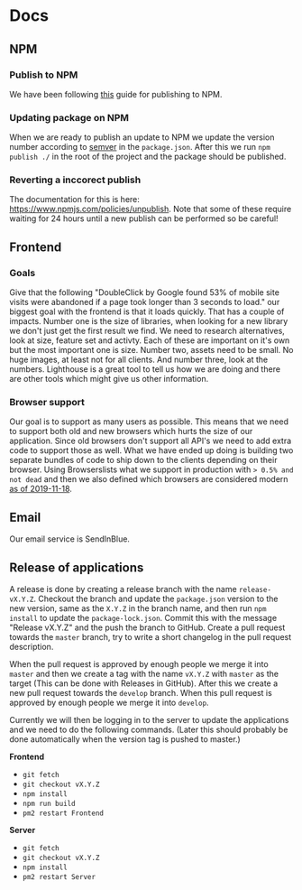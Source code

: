 # Docs

## NPM
### Publish to NPM
We have been following [this](https://gist.github.com/coolaj86/1318304) guide for publishing to NPM.

### Updating package on NPM
When we are ready to publish an update to NPM we update the version number according to [semver](https://semver.org/) in 
the `package.json`. After this we run `npm publish ./` in the root of the project and the package should be published.

### Reverting a inccorect publish
The documentation for this is here: https://www.npmjs.com/policies/unpublish. Note that some of these require waiting 
for 24 hours until a new publish can be performed so be careful!

## Frontend
### Goals
Give that the following "DoubleClick by Google found 53% of mobile site visits were abandoned if a page took longer than 3 seconds to load." our biggest goal with the frontend is that it loads quickly. That has a couple of impacts. Number one is the size of libraries, when looking for a new library we don't just get the first result we find. We need to research alternatives, look at size, feature set and activty. Each of these are important on it's own but the most important one is size. Number two, assets need to be small. No huge images, at least not for all clients. And number three, look at the numbers. Lighthouse is a great tool to tell us how we are doing and there are other tools which might give us other information.

### Browser support
Our goal is to support as many users as possible. This means that we need to support both old and new browsers which hurts the size of our application. Since old browsers don't support all API's we need to add extra code to support those as well. What we have ended up doing is building two separate bundles of code to ship down to the clients depending on their browser. Using Browserslists what we support in production with `> 0.5% and not dead` and then we also defined which browsers are considered modern [as of 2019-11-18](https://caniuse.com/#compare=ie+11,edge+15,firefox+53,chrome+58,safari+11,opera+44,ios_saf+11.0-11.2,android+76,op_mob+46,and_chr+78,and_ff+68,and_uc+12.12,samsung+7.2-7.4&compare_cats=). 

## Email
Our email service is SendInBlue.

## Release of applications
A release is done by creating a release branch with the name `release-vX.Y.Z`. Checkout the branch
and update the `package.json` version to the new version, same as the `X.Y.Z` in the branch name,
and then run `npm install` to update the `package-lock.json`. Commit this with the message 
"Release vX.Y.Z" and the push the branch to GitHub. Create a pull request towards the `master`
branch, try to write a short changelog in the pull request description.

When the pull request is approved by enough people we merge it into `master` and then we create a
tag with the name `vX.Y.Z` with `master` as the target (This can be done with Releases in GitHub). After this we create a new
pull request towards the `develop` branch. When this pull request is approved by enough people we
merge it into `develop`.

Currently we will then be logging in to the server to update the applications and we need to do
the following commands.
(Later this should probably be done automatically when the version tag is pushed to master.)

**Frontend**
* `git fetch`
* `git checkout vX.Y.Z`
* `npm install`
* `npm run build`
* `pm2 restart Frontend`

**Server**
* `git fetch`
* `git checkout vX.Y.Z`
* `npm install`
* `pm2 restart Server`
